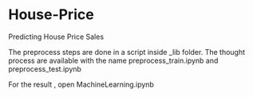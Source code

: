 # House-Price
Predicting House Price Sales

The preprocess steps are done in a script inside _lib folder. The thought process are available with the name preprocess_train.ipynb and preprocess_test.ipynb

For the result , open MachineLearning.ipynb
